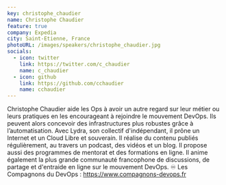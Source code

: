 ```yaml
---
key: christophe_chaudier
name: Christophe Chaudier
feature: true
company: Expedia
city: Saint-Etienne, France
photoURL: /images/speakers/christophe_chaudier.jpg
socials:
  - icon: twitter
    link: https://twitter.com/c_chaudier
    name: c_chaudier
  - icon: github
    link: https://github.com/cchaudier
    name: cchaudier
---
```


Christophe Chaudier aide les Ops à avoir un autre regard sur leur métier ou leurs pratiques en les encourageant à rejoindre le mouvement DevOps. Ils peuvent alors concevoir des infrastructures plus robustes grâce à l’automatisation.
Avec Lydra, son collectif d'indépendant, il prône un Internet et un Cloud Libre et souverain.
Il réalise du contenu publiés régulièrement, au travers un podcast, des vidéos et un blog.
Il propose aussi des programmes de mentorat et des formations en ligne.
Il anime également la plus grande communauté francophone de discussions, de partage et d'entraide en ligne sur le mouvement DevOps.
♾️ Les Compagnons du DevOps : https://www.compagnons-devops.fr